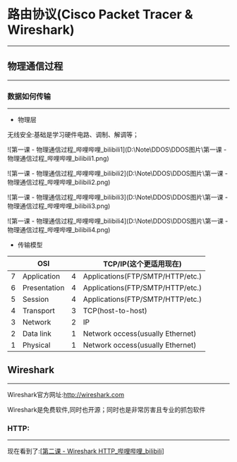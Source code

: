 # 路由协议(Cisco Packet Tracer & Wireshark)

---

## 物理通信过程
---

### 数据如何传输

---

+ 物理层

无线安全:基础是学习硬件电路、调制、解调等；

![第一课 - 物理通信过程_哔哩哔哩_bilibili1](D:\Note\DDOS\DDOS图片\第一课 - 物理通信过程_哔哩哔哩_bilibili1.png)

![第一课 - 物理通信过程_哔哩哔哩_bilibili2](D:\Note\DDOS\DDOS图片\第一课 - 物理通信过程_哔哩哔哩_bilibili2.png)

![第一课 - 物理通信过程_哔哩哔哩_bilibili3](D:\Note\DDOS\DDOS图片\第一课 - 物理通信过程_哔哩哔哩_bilibili3.png)

![第一课 - 物理通信过程_哔哩哔哩_bilibili4](D:\Note\DDOS\DDOS图片\第一课 - 物理通信过程_哔哩哔哩_bilibili4.png)

+ 传输模型



|          | OSI         |                            | TCP/IP(这个更适用现在) |
| ----------- | ----------- | ----------- | ----------- |
| 7 | Application | 4 | Applications(FTP/SMTP/HTTP/etc.) |
| 6   | Presentation    |4|Applications(FTP/SMTP/HTTP/etc.)|
| 5 | Session |4|Applications(FTP/SMTP/HTTP/etc.)|
| 4 | Transport | 3 | TCP(host-to-host) |
| 3 | Network | 2 | IP |
| 2 | Data link | 1 | Network occess(usually Ethernet) |
| 1 | Physical |1|Network occess(usually Ethernet)|



## Wireshark

---

Wireshark官方网址:http://wireshark.com

Wireshark是免费软件,同时也开源；同时也是非常厉害且专业的抓包软件



### HTTP:

---





现在看到了:[[第二课 - Wireshark HTTP_哔哩哔哩_bilibili](https://www.bilibili.com/video/BV1rL4y1N7ZC/?spm_id_from=333.999.0.0&vd_source=1e325091774aa31c4dcd65d8667c69de)]
